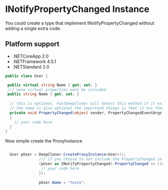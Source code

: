 # INotifyPropertyChanged Instance

You could create a type that implement INotifyPropertyChanged without adding a single extra code.

## Platform support
* .NETCoreApp 2.0
* .NETFramework 4.5.1
* .NETStandard 2.0

```csharp
public class User {

 public virtual string Name { get; set; }
 /// none virtual properties wont be included
 public string Name { get; set; }
 
  // this is optional, FastDeepCloner will detect this method if it exist.
  // the name is also optional the importend things is that it has those parameters blow
  private void PropertyChanged(object sender, PropertyChangedEventArgs e)
  {
    // your code here
  }
}


```
Now simple create the ProxyInstance

```csharp

  User pUser = DeepCloner.CreateProxyInstance<User>();     
               /// if you choose to not include the PropertyChanged in the class, you could simple bind it here 
               (pUser as INotifyPropertyChanged).PropertyChanged += ((sender, e)=> {  
                // your code here
               });
               
               pUser.Name = "testo";

```
